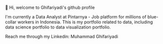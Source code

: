 👋 Hi, welcome to Ghifariyadi's github profile

I'm currently a Data Analyst at Pintarnya - Job platform for millions of blue-collar workers in Indonesia. This is my portfolio related to data, including data science portfolio to data visualization portfolio.

Reach me through my Linkedin: Muhammad Ghifariyadi
